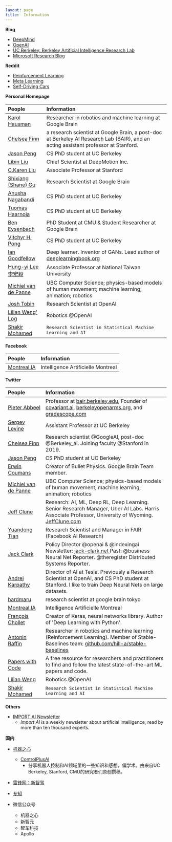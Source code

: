 ```yaml
---
layout: page
title:  Information
---
```


**Blog**

- [DeepMind](https://deepmind.com/blog/)
- [OpenAI](https://openai.com/blog/)
- [UC Berkeley: Berkeley Artificial Intelligence Research Lab](https://bair.berkeley.edu/blog/?refresh=1)
- [Microsoft Research Blog](https://www.microsoft.com/en-us/research/blog/)

**Reddit**

- [Reinforcement Learning](https://www.reddit.com/r/reinforcementlearning/)
- [Meta Learning](https://www.reddit.com/r/metalearning/)
- [Self-Driving Cars](https://www.reddit.com/r/SelfDrivingCars/)

**Personal Homepage**

| People | Information|
| :------ |:--- |
| [Karol Hausman](https://karolhausman.github.io/) | Researcher in robotics and machine learning at Google Brain |
| [Chelsea Finn](http://people.eecs.berkeley.edu/~cbfinn/) | a research scientist at Google Brain, a post-doc at Berkeley AI Research Lab (BAIR), and an acting assistant professor at Stanford. |
| [Jason Peng](https://xbpeng.github.io/) | CS PhD student at UC Berkeley |
| [Libin Liu](http://libliu.com/) | Chief Scientist at DeepMotion Inc.| 
| [C.Karen Liu](https://cs.stanford.edu/~karenliu/Home.html) | Associate Professor at Stanford |
| [Shixiang (Shane) Gu](https://sites.google.com/view/gugurus/home) | Research Scientist at Google Brain |
| [Anusha Nagabandi](https://people.eecs.berkeley.edu/~nagaban2/papers.html) | CS PhD student at UC Berkeley |
| [Tuomas Haarnoja](https://people.eecs.berkeley.edu/~haarnoja/) | CS PhD student at UC Berkeley |
| [Ben Eysenbach](https://ben-eysenbach.github.io/) | PhD Student at CMU & Student Researcher at Google Brain |
| [Vitchyr H. Pong](http://people.eecs.berkeley.edu/~vitchyr/) | CS PhD student at UC Berkeley |
| [Ian Goodfellow](http://www.iangoodfellow.com/slides/) | Deep learner. Inventor of GANs. Lead author of [deeplearningbook.org](http://www.deeplearningbook.org) |
| [Hung-yi Lee 李宏毅](http://speech.ee.ntu.edu.tw/~tlkagk/index.html) | Associate Professor at National Taiwan University |
| [Michiel van de Panne](https://www.cs.ubc.ca/~van/papers/index.html) | UBC Computer Science; physics-based models of human movement; machine learning; animation; robotics |
| [Josh Tobin](http://josh-tobin.com/) | Research Scientist at OpenAI | 
| [Lilian Weng' Log](https://lilianweng.github.io/lil-log/) | Robotics @OpenAI |
| [Shakir Mohamed](https://shakirm.com/) | `Research Scientist in Statistical Machine Learning and AI` | 

**Facebook**

| People | Information|
| :------ |:--- |
| [Montreal.IA](https://www.facebook.com/MontrealAI) | Intelligence Artificielle Montreal |


**Twitter**

| People | Information|
| :------ |:--- |
| [Pieter Abbeel](https://twitter.com/pabbeel) | Professor at [bair.berkeley.edu](https://bair.berkeley.edu), Founder of [covariant.ai](http://covariant.ai), [berkeleyopenarms.org](https://www.berkeleyopenarms.org/), and [gradescope.com](http://gradescope.com)|
| [Sergey Levine](https://twitter.com/svlevine) | Assistant Professor at UC Berkeley|
| [Chelsea Finn](https://twitter.com/chelseabfinn) | Research scientist @GoogleAI, post-doc @Berkeley_ai. Joining faculty @Stanford in 2019. |
| [Jason Peng](https://twitter.com/xbpeng4) | CS PhD student at UC Berkeley|
| [Erwin Coumans](https://twitter.com/erwincoumans) | Creator of Bullet Physics. Google Brain Team member.|
| [Michiel van de Panne](https://twitter.com/Mvandepanne) | UBC Computer Science; physics-based models of human movement; machine learning; animation; robotics | 
| [Jeff Clune](https://twitter.com/jeffclune) | Research: AI, ML, Deep RL, Deep Learning. Senior Research Manager, Uber AI Labs. Harris Associate Professor, University of Wyoming. [JeffClune.com](http://JeffClune.com) |
| [Yuandong Tian](https://twitter.com/tydsh?lang=en) | Research Scientist and Manager in FAIR (Facebook AI Research)|
| [Jack Clark](https://twitter.com/jackclarkSF) | Policy Director @openai & @indexingai Newsletter: [jack-clark.net ](http://www.jack-clark.net)  Past: @business Neural Net Reporter. @theregister Distributed Systems Reporter. |
| [Andrej Karpathy](https://twitter.com/karpathy) | Director of AI at Tesla. Previously a Research Scientist at OpenAI, and CS PhD student at Stanford. I like to train Deep Neural Nets on large datasets. |
| [hardmaru](https://twitter.com/hardmaru) | research scientist at google brain tokyo |
| [Montreal.IA](https://twitter.com/Montreal_IA) | Intelligence Artificielle Montreal |
| [François Chollet](https://twitter.com/fchollet) |Creator of Keras, neural networks library. Author of 'Deep Learning with Python'. | 
| [Antonin Raffin](https://twitter.com/araffin2) | Researcher in robotics and machine learning (Reinforcement Learning). Member of Stable-Baselines team: [github.com/hill-a/stable-baselines](https://github.com/hill-a/stable-baselines) |
| [Papers with Code](https://twitter.com/paperswithcode) | A free resource for researchers and practitioners to find and follow the latest state-of-the-art ML papers and code. |
| [Lilian Weng](https://twitter.com/lilianweng/) | Robotics @OpenAI |
| [Shakir Mohamed](https://twitter.com/shakir_za) | `Research Scientist in Statistical Machine Learning and AI` | 


**Others**

- [IMPORT AI Newsletter](https://jack-clark.net/)
	- *Import AI* is a weekly newsletter about artificial intelligence, read by more than ten thousand experts. 

**国内**

- [机器之心](https://www.jiqizhixin.com/)
	- [ControlPlusAI](https://www.jiqizhixin.com/columns/ControlPlusAI)
		- 分享机器人控制和AI领域里的一些知识和感想，偏学术。由来自UC Berkeley, Stanford, CMU的研究者们原创撰稿。
- [雷锋网：新智驾](https://www.leiphone.com/category/transportation)
- [专知](http://www.zhuanzhi.ai/)

- 微信公众号
	- 机器之心
	- 新智元
	- 智车科技
	- Apollo





